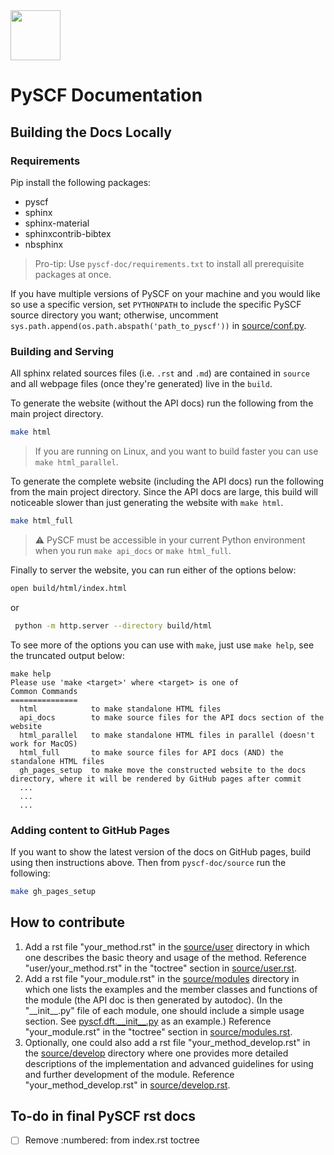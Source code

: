 <div align="left">
  <img src="https://github.com/pyscf/pyscf-doc/blob/master/logo/pyscf-logo.png" height="80px"/>
</div>

PySCF Documentation
===================

## Building the Docs Locally

### Requirements

Pip install the following packages:

- pyscf
- sphinx
- sphinx-material
- sphinxcontrib-bibtex
- nbsphinx

> Pro-tip: Use `pyscf-doc/requirements.txt` to install all prerequisite packages at once.

If you have multiple versions of PySCF on your machine and you would like so use a specific version, set `PYTHONPATH` to include the specific PySCF source directory you want; otherwise, uncomment `sys.path.append(os.path.abspath('path_to_pyscf'))` in [source/conf.py](source/conf.py).

### Building and Serving
All sphinx related sources files (i.e. `.rst` and `.md`) are contained in `source` and all webpage files (once they're generated) live in the `build`.

To generate the website (without the API docs) run the following from the main project directory.

```bash
make html
```

> If you are running on Linux, and you want to build faster you can use `make html_parallel`.

To generate the complete website (including the API docs) run the following from the main project directory.
Since the API docs are large, this build will noticeable slower than just generating the website with `make html`.

```bash
make html_full
```

> :warning: PySCF must be accessible in your current Python environment when you run `make api_docs` or `make html_full`.

Finally to server the website, you can run either of the options below:

```bash
open build/html/index.html
```

or

```bash
 python -m http.server --directory build/html
```

To see more of the options you can use with `make`, just use `make help`, see the truncated output below:

```
make help
Please use 'make <target>' where <target> is one of
Common Commands
===============
  html            to make standalone HTML files
  api_docs        to make source files for the API docs section of the website
  html_parallel   to make standalone HTML files in parallel (doesn't work for MacOS)
  html_full       to make source files for API docs (AND) the standalone HTML files
  gh_pages_setup  to make move the constructed website to the docs directory, where it will be rendered by GitHub pages after commit
  ...
  ...
  ...
```

### Adding content to GitHub Pages

If you want to show the latest version of the docs on GitHub pages, build using then instructions above. Then from `pyscf-doc/source` run the following:

```bash
make gh_pages_setup
```

## How to contribute

1.  Add a rst file \"your\_method.rst\" in the [source/user](source/user/) directory in which one describes the basic theory and usage of the method. Reference \"user/your\_method.rst\" in the \"toctree\" section in [source/user.rst](source/user.rst).
2.  Add a rst file \"your\_module.rst\" in the [source/modules](source/modules/) directory in which one lists the examples and the member classes and functions of the module (the API doc is then generated by autodoc). (In the \"\_\_init\_\_.py\" file of each module, one should include a simple usage section. See [pyscf.dft.\_\_init\_\_.py](https://github.com/pyscf/pyscf/blob/master/pyscf/dft/__init__.py) as an example.) Reference \"your\_module.rst\" in the \"toctree\" section in [source/modules.rst](source/modules.rst).
3.  Optionally, one could also add a rst file \"your\_method\_develop.rst\" in the  [source/develop](source/develop/) directory where one provides more detailed descriptions of the implementation and advanced guidelines for using and further development of the module. Reference \"your\_method\_develop.rst\" in [source/develop.rst](source/develop.rst). 


<!-- ## Adding Blog Posts

Create a new `.md` file in `pyscf-doc/source/posts` and add the following header (modified for your post):

```
---
blogpost: true
date: February 1, 2021
author: James Smith
location: World
category: Tutorial
tags: HF, DFT, MCSCF
language: English
---
```

If you want to write a post in `.rst` that's fine too! Just use the following in your header:

```
:blogpost: true
:date: Oct 10, 2020
:author: Nabil Freij
:location: World
:category: Manual
:language: English
``` -->


## To-do in final PySCF rst docs

- [ ] Remove :numbered: from index.rst toctree
